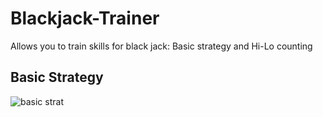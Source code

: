 # Blackjack-Trainer
Allows you to train skills for black jack: Basic strategy and Hi-Lo counting

## Basic Strategy
![basic strat](./images/mini-blackjack-strategy-chart.webp=250x)